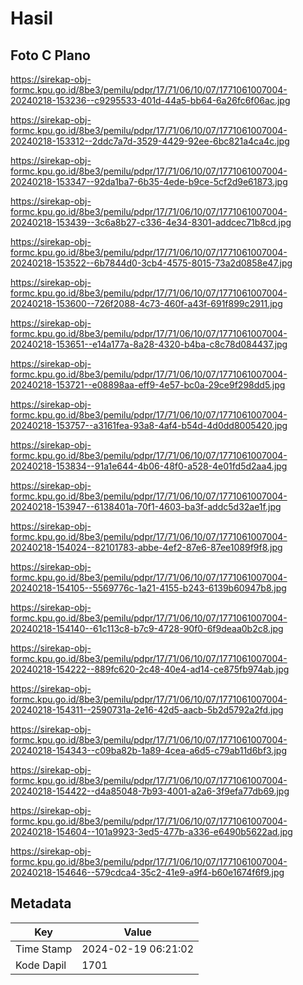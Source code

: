 # Hasil

## Foto C Plano

https://sirekap-obj-formc.kpu.go.id/8be3/pemilu/pdpr/17/71/06/10/07/1771061007004-20240218-153236--c9295533-401d-44a5-bb64-6a26fc6f06ac.jpg

https://sirekap-obj-formc.kpu.go.id/8be3/pemilu/pdpr/17/71/06/10/07/1771061007004-20240218-153312--2ddc7a7d-3529-4429-92ee-6bc821a4ca4c.jpg

https://sirekap-obj-formc.kpu.go.id/8be3/pemilu/pdpr/17/71/06/10/07/1771061007004-20240218-153347--92da1ba7-6b35-4ede-b9ce-5cf2d9e61873.jpg

https://sirekap-obj-formc.kpu.go.id/8be3/pemilu/pdpr/17/71/06/10/07/1771061007004-20240218-153439--3c6a8b27-c336-4e34-8301-addcec71b8cd.jpg

https://sirekap-obj-formc.kpu.go.id/8be3/pemilu/pdpr/17/71/06/10/07/1771061007004-20240218-153522--6b7844d0-3cb4-4575-8015-73a2d0858e47.jpg

https://sirekap-obj-formc.kpu.go.id/8be3/pemilu/pdpr/17/71/06/10/07/1771061007004-20240218-153600--726f2088-4c73-460f-a43f-691f899c2911.jpg

https://sirekap-obj-formc.kpu.go.id/8be3/pemilu/pdpr/17/71/06/10/07/1771061007004-20240218-153651--e14a177a-8a28-4320-b4ba-c8c78d084437.jpg

https://sirekap-obj-formc.kpu.go.id/8be3/pemilu/pdpr/17/71/06/10/07/1771061007004-20240218-153721--e08898aa-eff9-4e57-bc0a-29ce9f298dd5.jpg

https://sirekap-obj-formc.kpu.go.id/8be3/pemilu/pdpr/17/71/06/10/07/1771061007004-20240218-153757--a3161fea-93a8-4af4-b54d-4d0dd8005420.jpg

https://sirekap-obj-formc.kpu.go.id/8be3/pemilu/pdpr/17/71/06/10/07/1771061007004-20240218-153834--91a1e644-4b06-48f0-a528-4e01fd5d2aa4.jpg

https://sirekap-obj-formc.kpu.go.id/8be3/pemilu/pdpr/17/71/06/10/07/1771061007004-20240218-153947--6138401a-70f1-4603-ba3f-addc5d32ae1f.jpg

https://sirekap-obj-formc.kpu.go.id/8be3/pemilu/pdpr/17/71/06/10/07/1771061007004-20240218-154024--82101783-abbe-4ef2-87e6-87ee1089f9f8.jpg

https://sirekap-obj-formc.kpu.go.id/8be3/pemilu/pdpr/17/71/06/10/07/1771061007004-20240218-154105--5569776c-1a21-4155-b243-6139b60947b8.jpg

https://sirekap-obj-formc.kpu.go.id/8be3/pemilu/pdpr/17/71/06/10/07/1771061007004-20240218-154140--61c113c8-b7c9-4728-90f0-6f9deaa0b2c8.jpg

https://sirekap-obj-formc.kpu.go.id/8be3/pemilu/pdpr/17/71/06/10/07/1771061007004-20240218-154222--889fc620-2c48-40e4-ad14-ce875fb974ab.jpg

https://sirekap-obj-formc.kpu.go.id/8be3/pemilu/pdpr/17/71/06/10/07/1771061007004-20240218-154311--2590731a-2e16-42d5-aacb-5b2d5792a2fd.jpg

https://sirekap-obj-formc.kpu.go.id/8be3/pemilu/pdpr/17/71/06/10/07/1771061007004-20240218-154343--c09ba82b-1a89-4cea-a6d5-c79ab11d6bf3.jpg

https://sirekap-obj-formc.kpu.go.id/8be3/pemilu/pdpr/17/71/06/10/07/1771061007004-20240218-154422--d4a85048-7b93-4001-a2a6-3f9efa77db69.jpg

https://sirekap-obj-formc.kpu.go.id/8be3/pemilu/pdpr/17/71/06/10/07/1771061007004-20240218-154604--101a9923-3ed5-477b-a336-e6490b5622ad.jpg

https://sirekap-obj-formc.kpu.go.id/8be3/pemilu/pdpr/17/71/06/10/07/1771061007004-20240218-154646--579cdca4-35c2-41e9-a9f4-b60e1674f6f9.jpg


## Metadata

| Key        | Value               |
| ---------- | ------------------- |
| Time Stamp | 2024-02-19 06:21:02 |
| Kode Dapil | 1701                |



